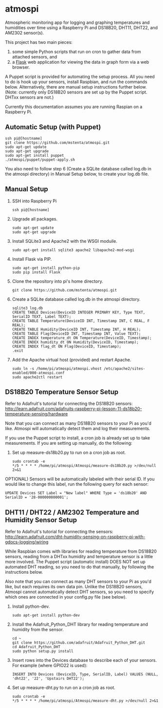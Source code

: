 atmospi
=======

Atmospheric monitoring app for logging and graphing temperatures and humidities
over time using a Raspberry Pi and DS18B20, DHT11, DHT22, and AM2302 sensor(s).

This project has two main pieces:

1. some simple Python scripts that run on cron to gather data from attached
   sensors, and
2. a [Flask](http://flask.pocoo.org) web application for viewing the data in
   graph form via a web browser.

A Puppet script is provided for automating the setup process. All you need to
do is hook up your sensors, install Raspbian, and run the commands below.
Alternatively, there are manual setup instructions further below. (Note:
currently only DS18B20 sensors are set up by the Puppet script. DHTxx sensors
are not.)

Currently this documentation assumes you are running Raspian on a Raspberry Pi.

Automatic Setup (with Puppet)
-------------------------------

    ssh pi@[hostname]
    git clone https://github.com/mstenta/atmospi.git
    sudo apt-get update
    sudo apt-get upgrade
    sudo apt-get install puppet
    ./atmospi/puppet/puppet-apply.sh

You also need to follow step 6 (Create a SQLite database called log.db in the
atmospi directory) in Manual Setup below, to create your log.db file.

Manual Setup
------------

1) SSH into Raspberry Pi

    ```
    ssh pi@[hostname]
    ```

2) Upgrade all packages.

    ```
    sudo apt-get update
    sudo apt-get upgrade
    ```

3) Install SQLite3 and Apache2 with the WSGI moduile.

     ```
   sudo apt-get install sqlite3 apache2 libapache2-mod-wsgi
    ```

4) Install Flask via PIP.

    ```
    sudo apt-get install python-pip
    sudo pip install Flask
    ```

5) Clone the repository into pi's home directory.

    ```
    git clone https://github.com/mstenta/atmospi.git
    ```

6) Create a SQLite database called log.db in the atmospi directory.

    ```
    sqlite3 log.db
    CREATE TABLE Devices(DeviceID INTEGER PRIMARY KEY, Type TEXT, SerialID TEXT, Label TEXT);
    CREATE TABLE Temperature(DeviceID INT, Timestamp INT, C REAL, F REAL);
    CREATE TABLE Humidity(DeviceID INT, Timestamp INT, H REAL);
    CREATE TABLE Flag(DeviceID INT, Timestamp INT, Value TEXT);
    CREATE INDEX temperature_dt ON Temperature(DeviceID, Timestamp);
    CREATE INDEX humidity_dt ON Humidity(DeviceID, Timestamp);
    CREATE INDEX flag_dt ON Flag(DeviceID, Timestamp);
    .exit
    ```

7) Add the Apache virtual host (provided) and restart Apache.

    ```
    sudo ln -s /home/pi/atmospi/atmospi.vhost /etc/apache2/sites-enabled/000-atmospi.conf
    sudo apache2ctl restart
    ```

DS18B20 Temperature Sensor Setup
--------------------------------

Refer to Adafruit's tutorial for connecting the DS18B20 sensors:
http://learn.adafruit.com/adafruits-raspberry-pi-lesson-11-ds18b20-temperature-sensing/hardware

Note that you can connect as many DS18B20 sensors to your Pi as you'd like.
Atmospi will automatically detect them and log their measurements.

If you use the Puppet script to install, a cron job is already set up to take
measurements. If you are setting up manually, do the following:

1) Set up measure-ds18b20.py to run on a cron job as root.

    ```
    sudo crontab -e
    */5 * * * * /home/pi/atmospi/Atmospi/measure-ds18b20.py >/dev/null 2>&1
    ```

OPTIONAL) Sensors will be automatically labeled with their serial ID. If you
would like to change this label, run the following query for each sensor:

    UPDATE Devices SET Label = "New label" WHERE Type = 'ds18b20' AND SerialID = '28-000000000001';

DHT11 / DHT22 / AM2302 Temperature and Humidity Sensor Setup
------------------------------------------------------------

Refer to Adafruit's tutorial for connecting the sensors:
http://learn.adafruit.com/dht-humidity-sensing-on-raspberry-pi-with-gdocs-logging/wiring

While Raspbian comes with libraries for reading temperature from DS18B20
sensors, reading from a DHTxx humidity and temperature sensor is a little more
involved. The Puppet script (automatic install) DOES NOT set up automated DHT
reading, so you need to do that manually, by following the instructions below.

Also note that you can connect as many DHT sensors to your Pi as you'd like,
but each requires its own data pin. Unlike the DS18B20 sensors, Atmospi cannot
automatically detect DHT sensors, so you need to specify which ones are
connected in your config.py file (see below).

1) Install python-dev.

    ```
    sudo apt-get install python-dev
    ```

2) Install the Adafruit_Python_DHT library for reading temperature and humidity
   from the sensor.

    ```
    cd ~
    git clone https://github.com/adafruit/Adafruit_Python_DHT.git
    cd Adafruit_Python_DHT
    sudo python setup.py install
    ```

3) Insert rows into the Devices database to describe each of your sensors. For
   example (where GPIO22 is used):

    ```
    INSERT INTO Devices (DeviceID, Type, SerialID, Label) VALUES (NULL, 'dht22', '22', 'Upstairs DHT22');
    ```

4) Set up measure-dht.py to run on a cron job as root.

    ```
    sudo crontab -e
    */5 * * * * /home/pi/atmospi/Atmospi/measure-dht.py >/dev/null 2>&1
    ```

